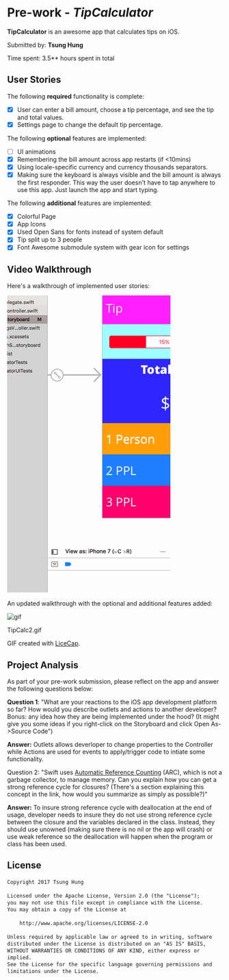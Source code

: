 # Pre-work - *TipCalculator*

**TipCalculator** is an awesome app that calculates tips on iOS.

Submitted by: **Tsung Hung**

Time spent: 3.5** hours spent in total

## User Stories

The following **required** functionality is complete:

* [X] User can enter a bill amount, choose a tip percentage, and see the tip and total values.
* [X] Settings page to change the default tip percentage.

The following **optional** features are implemented:
* [ ] UI animations
* [X] Remembering the bill amount across app restarts (if <10mins)
* [X] Using locale-specific currency and currency thousands separators.
* [X] Making sure the keyboard is always visible and the bill amount is always the first responder. This way the user doesn't have to tap anywhere to use this app. Just launch the app and start typing.

The following **additional** features are implemented:

- [X] Colorful Page
- [X] App Icons
- [X] Used Open Sans for fonts instead of system default
- [X] Tip split up to 3 people
- [X] Font Awesome submodule system with gear icon for settings

## Video Walkthrough 

Here's a walkthrough of implemented user stories:

![gif](https://github.com/masterfung/tipCalculator/blob/master/TsungHungTipCalculatorDemo.gif)

An updated walkthrough with the optional and additional features added:

![gif](https://github.com/masterfung/tipCalculator/blob/master/TTipCalc2.gif)

TipCalc2.gif

GIF created with [LiceCap](http://www.cockos.com/licecap/).

## Project Analysis

As part of your pre-work submission, please reflect on the app and answer the following questions below:

**Question 1**: "What are your reactions to the iOS app development platform so far? How would you describe outlets and actions to another developer? Bonus: any idea how they are being implemented under the hood? (It might give you some ideas if you right-click on the Storyboard and click Open As->Source Code")

**Answer:** Outlets allows deverloper to change properties to the Controller while Actions are used for events to apply/trigger code to intiate some functionality.

Question 2: "Swift uses [Automatic Reference Counting](https://developer.apple.com/library/content/documentation/Swift/Conceptual/Swift_Programming_Language/AutomaticReferenceCounting.html#//apple_ref/doc/uid/TP40014097-CH20-ID49) (ARC), which is not a garbage collector, to manage memory. Can you explain how you can get a strong reference cycle for closures? (There's a section explaining this concept in the link, how would you summarize as simply as possible?)"

**Answer:**  To insure strong reference cycle with deallocation at the end of usage, developer needs to insure they do not use strong reference cycle between the closure and the variables declared in the class. Instead, they should use unowned (making sure there is no nil or the app will crash) or use weak reference so the deallocation will happen when the program or class has been used. 


## License

    Copyright 2017 Tsung Hung

    Licensed under the Apache License, Version 2.0 (the "License");
    you may not use this file except in compliance with the License.
    You may obtain a copy of the License at

        http://www.apache.org/licenses/LICENSE-2.0

    Unless required by applicable law or agreed to in writing, software
    distributed under the License is distributed on an "AS IS" BASIS,
    WITHOUT WARRANTIES OR CONDITIONS OF ANY KIND, either express or implied.
    See the License for the specific language governing permissions and
    limitations under the License.